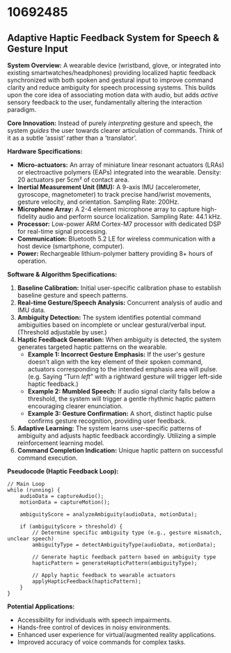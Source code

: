 # 10692485

## Adaptive Haptic Feedback System for Speech & Gesture Input

**System Overview:** A wearable device (wristband, glove, or integrated into existing smartwatches/headphones) providing localized haptic feedback synchronized with both spoken and gestural input to improve command clarity and reduce ambiguity for speech processing systems. This builds upon the core idea of associating motion data with audio, but adds *active* sensory feedback to the user, fundamentally altering the interaction paradigm.

**Core Innovation:** Instead of purely *interpreting* gesture and speech, the system *guides* the user towards clearer articulation of commands. Think of it as a subtle ‘assist’ rather than a ‘translator’.

**Hardware Specifications:**

*   **Micro-actuators:** An array of miniature linear resonant actuators (LRAs) or electroactive polymers (EAPs) integrated into the wearable. Density: 20 actuators per 5cm² of contact area.
*   **Inertial Measurement Unit (IMU):** A 9-axis IMU (accelerometer, gyroscope, magnetometer) to track precise hand/wrist movements, gesture velocity, and orientation. Sampling Rate: 200Hz.
*   **Microphone Array:**  A 2-4 element microphone array to capture high-fidelity audio and perform source localization.  Sampling Rate: 44.1 kHz.
*   **Processor:** Low-power ARM Cortex-M7 processor with dedicated DSP for real-time signal processing.
*   **Communication:** Bluetooth 5.2 LE for wireless communication with a host device (smartphone, computer).
*   **Power:** Rechargeable lithium-polymer battery providing 8+ hours of operation.

**Software & Algorithm Specifications:**

1.  **Baseline Calibration:** Initial user-specific calibration phase to establish baseline gesture and speech patterns.
2.  **Real-time Gesture/Speech Analysis:**  Concurrent analysis of audio and IMU data.
3.  **Ambiguity Detection:** The system identifies potential command ambiguities based on incomplete or unclear gestural/verbal input.  (Threshold adjustable by user.)
4.  **Haptic Feedback Generation:** When ambiguity is detected, the system generates targeted haptic patterns on the wearable.
    *   **Example 1:  Incorrect Gesture Emphasis:** If the user's gesture doesn’t align with the key element of their spoken command, actuators corresponding to the intended emphasis area will pulse. (e.g. Saying “Turn *left*” with a rightward gesture will trigger left-side haptic feedback.)
    *   **Example 2:  Mumbled Speech:** If audio signal clarity falls below a threshold, the system will trigger a gentle rhythmic haptic pattern encouraging clearer enunciation.
    *   **Example 3:  Gesture Confirmation:**  A short, distinct haptic pulse confirms gesture recognition, providing user feedback.
5.  **Adaptive Learning:** The system learns user-specific patterns of ambiguity and adjusts haptic feedback accordingly. Utilizing a simple reinforcement learning model.
6.  **Command Completion Indication:** Unique haptic pattern on successful command execution.

**Pseudocode (Haptic Feedback Loop):**

```
// Main Loop
while (running) {
    audioData = captureAudio();
    motionData = captureMotion();

    ambiguityScore = analyzeAmbiguity(audioData, motionData);

    if (ambiguityScore > threshold) {
        // Determine specific ambiguity type (e.g., gesture mismatch, unclear speech)
        ambiguityType = detectAmbiguityType(audioData, motionData);

        // Generate haptic feedback pattern based on ambiguity type
        hapticPattern = generateHapticPattern(ambiguityType);

        // Apply haptic feedback to wearable actuators
        applyHapticFeedback(hapticPattern);
    }
}
```

**Potential Applications:**

*   Accessibility for individuals with speech impairments.
*   Hands-free control of devices in noisy environments.
*   Enhanced user experience for virtual/augmented reality applications.
*   Improved accuracy of voice commands for complex tasks.